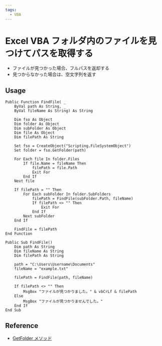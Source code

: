 ```yaml
---
tags:
  - VBA
---
```


# Excel VBA フォルダ内のファイルを見つけてパスを取得する

- ファイルが見つかった場合、フルパスを返却する
- 見つからなかった場合は、空文字列を返す

## Usage
```VBScript
Public Function FindFile( _
    ByVal path As String, _
    ByVal fileName As String) As String

    Dim fso As Object
    Dim folder As Object
    Dim subFolder As Object
    Dim file As Object
    Dim filePath As String
    
    Set fso = CreateObject("Scripting.FileSystemObject")
    Set folder = fso.GetFolder(path)
    
    For Each file In folder.Files
        If file.Name = fileName Then
            filePath = file.Path
            Exit For
        End If
    Next file
    
    If filePath = "" Then
        For Each subFolder In folder.SubFolders
            filePath = FindFile(subFolder.Path, fileName)
            If filePath <> "" Then
                Exit For
            End If
        Next subFolder
    End If
    
    FindFile = filePath
End Function
```

```
Public Sub FindFile()
    Dim path As String
    Dim fileName As String
    Dim filePath As String
    
    path = "C:\Users\Username\Documents"
    fileName = "example.txt"
    
    filePath = FindFile(path, fileName)
    
    If filePath <> "" Then
        MsgBox "ファイルが見つかりました。" & vbCrLf & filePath
    Else
        MsgBox "ファイルが見つかりませんでした。"
    End If
End Sub
```

## Reference
- [GetFolder メソッド](https://learn.microsoft.com/ja-jp/office/vba/language/reference/user-interface-help/getfolder-method)

